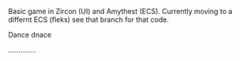 Basic game in Zircon (UI) and Amythest (ECS). Currently moving to a differnt ECS (fleks) see that branch for that code.



Dance dnace











..............
